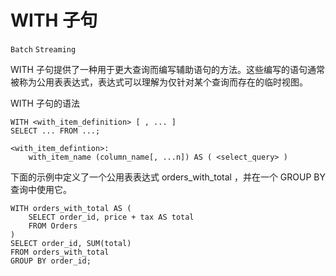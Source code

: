 # WITH 子句

`Batch` `Streaming`

WITH 子句提供了一种用于更大查询而编写辅助语句的方法。这些编写的语句通常被称为公用表表达式，表达式可以理解为仅针对某个查询而存在的临时视图。

WITH 子句的语法

~~~
WITH <with_item_definition> [ , ... ]
SELECT ... FROM ...;

<with_item_defintion>:
    with_item_name (column_name[, ...n]) AS ( <select_query> )
~~~

下面的示例中定义了一个公用表表达式 orders_with_total ，并在一个 GROUP BY 查询中使用它。

~~~
WITH orders_with_total AS (
    SELECT order_id, price + tax AS total
    FROM Orders
)
SELECT order_id, SUM(total)
FROM orders_with_total
GROUP BY order_id;
~~~

